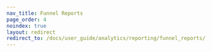 ```yaml
---
nav_title: Funnel Reports
page_order: 4
noindex: true
layout: redirect
redirect_to: /docs/user_guide/analytics/reporting/funnel_reports/
---
```

